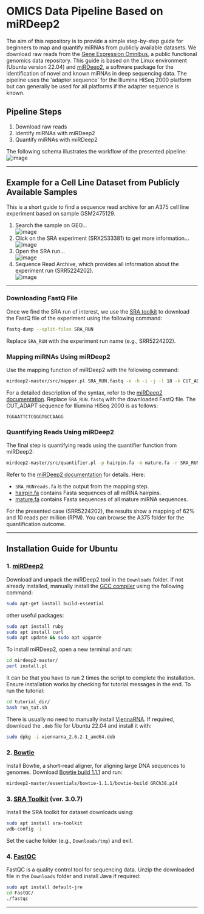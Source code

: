 # OMICS Data Pipeline Based on miRDeep2

The aim of this repository is to provide a simple step-by-step guide for beginners to map and quantify miRNAs from publicly available datasets. We download raw reads from the [Gene Expression Omnibus](https://www.ncbi.nlm.nih.gov/geo/), a public functional genomics data repository. This guide is based on the Linux environment (Ubuntu version 22.04) and [miRDeep2](https://www.mdc-berlin.de/content/mirdeep2-documentation?mdcbl%5B0%5D=/n-rajewsky%23t-data%2Csoftware%26resources&mdctl=0&mdcou=20738&mdcot=6&mdcbv=crsjgo3KpH2eVDwEmJ_-5lh5FYkn8dZh4PNU6NsBrTE), a software package for the identification of novel and known miRNAs in deep sequencing data. The pipeline uses the 'adapter sequence' for the Illumina HiSeq 2000 platform but can generally be used for all platforms if the adapter sequence is known.

## Pipeline Steps
1. Download raw reads
2. Identify miRNAs with miRDeep2
3. Quantify miRNAs with miRDeep2

The following schema illustrates the workflow of the presented pipeline:
<br>
![image](https://github.com/user-attachments/assets/96ec3609-79e5-4dce-a368-c84611777881)

---

## Example for a Cell Line Dataset from Publicly Available Samples

This is a short guide to find a sequence read archive for an A375 cell line experiment based on sample GSM2475129.

1. Search the sample on GEO...<br>
   ![image](https://github.com/user-attachments/assets/167c9117-82c0-4b5f-901d-4f7feb2744c1)
2. Click on the SRA experiment (SRX2533381) to get more information...<br>
   ![image](https://github.com/user-attachments/assets/83d69921-49d0-43ed-8182-7a07f4e91d3f)
3. Open the SRA run...<br>
   ![image](https://github.com/user-attachments/assets/f6f421de-7a4c-44c6-bade-17ba11fc09a9)
4. Sequence Read Archive, which provides all information about the experiment run (SRR5224202).<br>
   ![image](https://github.com/user-attachments/assets/6a261779-fff1-4840-9b83-174d22d54bf2)
---

### Downloading FastQ File
Once we find the SRA run of interest, we use the [SRA toolkit](https://github.com/ncbi/sra-tools) to download the FastQ file of the experiment using the following command:
```bash
fastq-dump --split-files SRA_RUN
```
Replace `SRA_RUN` with the experiment run name (e.g., SRR5224202).

### Mapping miRNAs Using miRDeep2
Use the mapping function of miRDeep2 with the following command:
```bash
mirdeep2-master/src/mapper.pl SRA_RUN.fastq -e -h -i -j -l 18 -k CUT_ADAPT -m -p Bowtie/B -q -s SRA_RUNreads.fa -t SRA_RUNreadsVSgenome -v -n
```
For a detailed description of the syntax, refer to the [miRDeep2 documentation](https://www.mdc-berlin.de/content/mirdeep2-documentation?mdcbl%5B0%5D=/n-rajewsky%23t-data%2Csoftware%26resources&mdctl=0&mdcou=20738&mdcot=6&mdcbv=crsjgo3KpH2eVDwEmJ_-5lh5FYkn8dZh4PNU6NsBrTE). Replace `SRA_RUN.fastq` with the downloaded FastQ file. The CUT_ADAPT sequence for Illumina HiSeq 2000 is as follows:
```text
TGGAATTCTCGGGTGCCAAGG
```

### Quantifying Reads Using miRDeep2
The final step is quantifying reads using the quantifier function from miRDeep2:
```bash
mirdeep2-master/src/quantifier.pl -p hairpin.fa -m mature.fa -r SRA_RUNreads.fa -t hsa -k
```
Refer to the [miRDeep2 documentation](https://www.mdc-berlin.de/content/mirdeep2-documentation?mdcbl%5B0%5D=/n-rajewsky%23t-data%2Csoftware%26resources&mdctl=0&mdcou=20738&mdcot=6&mdcbv=crsjgo3KpH2eVDwEmJ_-5lh5FYkn8dZh4PNU6NsBrTE) for details. Here:
- `SRA_RUNreads.fa` is the output from the mapping step.
- [hairpin.fa](https://www.mirbase.org/download/hairpin.fa) contains Fasta sequences of all miRNA hairpins.
- [mature.fa](https://www.mirbase.org/download/mature.fa) contains Fasta sequences of all mature miRNA sequences.

For the presented case (SRR5224202), the results show a mapping of 62% and 10 reads per million (RPM). You can browse the A375 folder for the quantification outcome.

---

## Installation Guide for Ubuntu

### 1. [miRDeep2](https://github.com/rajewsky-lab/mirdeep2)
Download and unpack the miRDeep2 tool in the `Downloads` folder. If not already installed, manually install the [GCC compiler](https://linuxize.com/post/how-to-install-gcc-compiler-on-ubuntu-18-04/) using the following command:
```bash
sudo apt-get install build-essential
```
other useful packages:
```bash
sudo apt install ruby
sudo apt install curl
sudo apt update && sudo apt upgarde
```
To install miRDeep2, open a new terminal and run:
```bash
cd mirdeep2-master/
perl install.pl
```
It can be that you have to run 2 times the script to complete the installation. Ensure installation works by checking for tutorial messages in the end. 
To run the tutorial:
```bash
cd tutorial_dir/
bash run_tut.sh
```
There is usually no need to manually install [ViennaRNA](https://www.tbi.univie.ac.at/RNA/). If required, download the `.deb` file for Ubuntu 22.04 and install it with:
```bash
sudo dpkg -i viennarna_2.6.2-1_amd64.deb
```

### 2. [Bowtie](https://bowtie-bio.sourceforge.net/manual.shtml)
Install Bowtie, a short-read aligner, for aligning large DNA sequences to genomes. Download [Bowtie build 1.1.1](https://zoomadmin.com/HowToInstall/UbuntuPackage/bowtie) and run:
```bash
mirdeep2-master/essentials/bowtie-1.1.1/bowtie-build GRCh38.p14
```

### 3. [SRA Toolkit](https://github.com/ncbi/sra-tools) (ver. 3.0.7)
Install the SRA toolkit for dataset downloads using:
```bash
sudo apt install sra-toolkit
vdb-config -i
```
Set the cache folder (e.g., `Downloads/tmp`) and exit.

### 4. [FastQC](https://www.bioinformatics.babraham.ac.uk/projects/fastqc/)
FastQC is a quality control tool for sequencing data. Unzip the downloaded file in the `Downloads` folder and install Java if required:
```bash
sudo apt install default-jre
cd FastQC/
./fastqc
```

---
